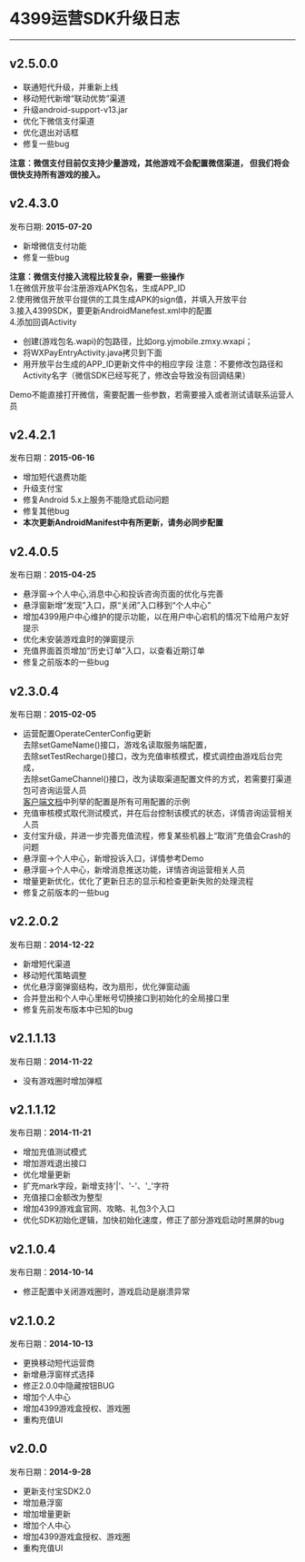 # 4399运营SDK升级日志
----  
## v2.5.0.0
- 联通短代升级，并重新上线
- 移动短代新增“联动优势”渠道
- 升级android-support-v13.jar
- 优化下微信支付渠道
- 优化退出对话框
- 修复一些bug

**注意：微信支付目前仅支持少量游戏，其他游戏不会配置微信渠道，
但我们将会很快支持所有游戏的接入。**

## v2.4.3.0
发布日期: __2015-07-20__
- 新增微信支付功能
- 修复一些bug

**注意：微信支付接入流程比较复杂，需要一些操作**  
1.在微信开放平台注册游戏APK包名，生成APP_ID  
2.使用微信开放平台提供的工具生成APK的sign值，并填入开放平台  
3.接入4399SDK，要更新AndroidManefest.xml中的配置  
4.添加回调Activity  
- 创建(游戏包名.wapi)的包路径，比如org.yjmobile.zmxy.wxapi；
- 将WXPayEntryActivity.java拷贝到下面
- 用开放平台生成的APP_ID更新文件中的相应字段
注意：不要修改包路径和Activity名字（微信SDK已经写死了，修改会导致没有回调结果）

Demo不能直接打开微信，需要配置一些参数，若需要接入或者测试请联系运营人员

## v2.4.2.1
发布日期：__2015-06-16__
- 增加短代退费功能
- 升级支付宝
- 修复Android 5.x上服务不能隐式启动问题
- 修复其他bug
- **本次更新AndroidManifest中有所更新，请务必同步配置**

## v2.4.0.5
发布日期：__2015-04-25__  
- 悬浮窗->个人中心,消息中心和投诉咨询页面的优化与完善
- 悬浮窗新增“发现”入口，原“关闭”入口移到“个人中心”
- 增加4399用户中心维护的提示功能，以在用户中心宕机的情况下给用户友好提示
- 优化未安装游戏盒时的弹窗提示
- 充值界面首页增加“历史订单”入口，以查看近期订单
- 修复之前版本的一些bug


## v2.3.0.4
发布日期：__2015-02-05__  
- 运营配置OperateCenterConfig更新  
  去除setGameName()接口，游戏名读取服务端配置，  
  去除setTestRecharge()接口，改为充值审核模式，模式调控由游戏后台完成，  
  去除setGameChannel()接口，改为读取渠道配置文件的方式，若需要打渠道包可咨询运营人员  
  [客户端文档](/Document/ClientDocument.md#%E5%88%9D%E5%A7%8B%E5%8C%96)中列举的配置是所有可用配置的示例
- 充值审核模式取代测试模式，并在后台控制该模式的状态，详情咨询运营相关人员  
- 支付宝升级，并进一步完善充值流程，修复某些机器上“取消”充值会Crash的问题  
- 悬浮窗->个人中心，新增投诉入口，详情参考Demo  
- 悬浮窗->个人中心，新增消息推送功能，详情咨询运营相关人员  
- 增量更新优化，优化了更新日志的显示和检查更新失败的处理流程  
- 修复之前版本的一些bug

## v2.2.0.2
发布日期：__2014-12-22__
- 新增短代渠道
- 移动短代策略调整
- 优化悬浮窗弹窗结构，改为扇形，优化弹窗动画
- 合并登出和个人中心里帐号切换接口到初始化的全局接口里
- 修复先前发布版本中已知的bug


## v2.1.1.13
发布日期：__2014-11-22__
- 没有游戏圈时增加弹框


## v2.1.1.12
发布日期：__2014-11-21__
- 增加充值测试模式
- 增加游戏退出接口
- 优化增量更新
- 扩充mark字段，新增支持'|'、'-'、'_'字符
- 充值接口金额改为整型
- 增加4399游戏盒官网、攻略、礼包3个入口
- 优化SDK初始化逻辑，加快初始化速度，修正了部分游戏启动时黑屏的bug  


## v2.1.0.4  
发布日期：__2014-10-14__  
- 修正配置中关闭游戏圈时，游戏启动是崩溃异常    


## v2.1.0.2  
发布日期：__2014-10-13__  
- 更换移动短代运营商  
- 新增悬浮窗样式选择  
- 修正2.0.0中隐藏按钮BUG  
- 增加个人中心  
- 增加4399游戏盒授权、游戏圈    
- 重构充值UI  


## v2.0.0  
发布日期：__2014-9-28__  
- 更新支付宝SDK2.0  
- 增加悬浮窗  
- 增加增量更新  
- 增加个人中心  
- 增加4399游戏盒授权、游戏圈    
- 重构充值UI  
